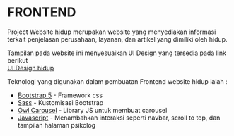 # FRONTEND

Project Website hidup merupakan website yang menyediakan informasi terkait penjelasan perusahaan, layanan, dan artikel yang dimiliki oleh hidup.

Tampilan pada website ini menyesuaikan UI Design yang tersedia pada link berikut <br/>
[UI Design hidup](https://www.figma.com/file/xDQH6IVOzn5p320zzE50Jx/Website-HIDUP?node-id=0%3A1)

Teknologi yang digunakan dalam pembuatan Frontend website hidup ialah : <br/>
- [Bootstrap 5](https://getbootstrap.com/) - Framework css
- [Sass](https://sass-lang.com/) - Kustomisasi Bootstrap
- [Owl Carousel](http://owlcarousel2.github.io/OwlCarousel2/) - Library JS untuk membuat carousel
- [Javascript](https://developer.mozilla.org/en-US/docs/Web/JavaScript) - Menambahkan interaksi seperti navbar, scroll to top, dan tampilan halaman psikolog
